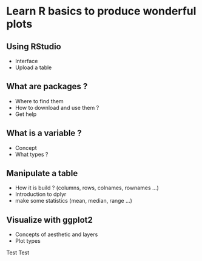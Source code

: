 # Learn R basics to produce wonderful plots

## Using RStudio

- Interface
- Upload a table

## What are packages ?

- Where to find them
- How to download and use them ?
- Get help

## What is a variable ?

- Concept
- What types ?

## Manipulate a table

- How it is build ? (columns, rows, colnames, rownames ...)
- Introduction to dplyr
- make some statistics (mean, median, range ...)

## Visualize with ggplot2

- Concepts of aesthetic and layers
- Plot types


Test
Test